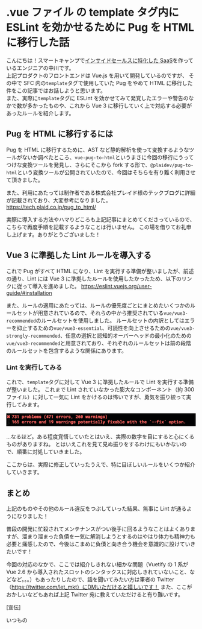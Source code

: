 # .vue ファイル の template タグ内に ESLint を効かせるために Pug を HTML に移行した話  
  
こんにちは！スマートキャンプで[インサイドセールスに特化した SaaS](https://bales.smartcamp.co.jp/bales-cloud)を作っているエンジニアの中川です。  
上記プロダクトのフロントエンドは Vue.js を用いて開発しているのですが、 その中で SFC 内の`template`タグで使用していた Pug をやめて HTML に移行した件をこの記事ではお話しようと思います。  
また、実際に`template`タグに ESLint を効かせてみて発覚したエラーや警告のなかで数が多かったものや、これから Vue 3 に移行していく上で対応する必要があったルールを紹介します。  
  
## Pug を HTML に移行するには

Pug を HTML に移行するために、AST など静的解析を使って変換するようなツールがないか調べたところ、`vue-pug-to-html`というまさに今回の移行にうってつけな変換ツールを発見し、さらにそこから fork する形で、`@plaidev/pug-to-html`という変換ツールが公開されていたので、今回はそちらを有り難く利用させて頂きました。

また、利用にあたっては制作者である株式会社プレイド様のテックブログに詳細が記載されており、大変参考になりました。
https://tech.plaid.co.jp/pug_to_html/

実際に導入する方法やハマりどころも上記記事にまとめてくださっているので、こちらで再度手順を記載するようなことは行いません。
この場を借りてお礼申し上げます。ありがとうございました！

## Vue 3 に準拠した Lint ルールを導入する

これで Pug がすべて HTML になり、Lint を実行する準備が整いましたが、前述の通り、Lint には Vue 3 に準拠したルールを使用したかったため、以下のリンクに従って導入を進めました。
https://eslint.vuejs.org/user-guide/#installation

また、ルールの適用にあたっては、ルールの優先度ごとにまとめたいくつかのルールセットが用意されているので、それらの中から推奨されている`vue/vue3-recommended`のルールセットを使用しました。
ルールセットの内訳としてはエラーを抑止するための`vue/vue3-essential`、可読性を向上させるための`vue/vue3-strongly-recommended`、任意の選択と認知的オーバーヘッドの最小化のための`vue/vue3-recommended`と用意されており、それぞれのルールセットは前の段階のルールセットを包含するような関係にあります。

### Lint を実行してみる

これで、`template`タグに対して Vue 3 に準拠したルールで Lint を実行する準備が整いました。
これまで Lint されていなかった膨大なコンポーネント（約 300 ファイル）に対して一気に Lint をかけるのは怖いですが、勇気を振り絞って実行してみます。

![エラー出力された様子](./img1.png)

...なるほど。ある程度覚悟していたとはいえ、実際の数字を目にすると心にくるものがありますね。
とはいえこれを見て見ぬ振りをするわけにもいかないので、順番に対処していきました。

ここからは、実際に修正していったうえで、特に目ぼしいルールをいくつか紹介していきます。

## まとめ

上記のものやその他のルール違反をつぶしていった結果、無事に Lint が通るようになりました！

普段の開発に忙殺されてメンテナンスがつい後手に回るようなことはよくありますが、溜まり溜まった負債を一気に解消しようとするのはやはり体力も精神力も必要と痛感したので、今後はこまめに負債と向き合う機会を意識的に設けていきたいです！

今回の対応のなかで、ここでは紹介しきれない細かな問題（Vuetify の 1 系が Vue 2.6 から導入されたスロットのシンタックスに対応しきれていないこと、などなど。。。）もあったりしたので、話を聞いてみたい方は筆者の Twitter（https://twitter.com/let_mkt）にDMいただけると嬉しいです！
また、ここがおかしいなどもあれば上記 Twitter 宛に教えていただけると有り難いです。

[宣伝]

いつもの
